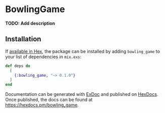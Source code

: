# BowlingGame

**TODO: Add description**

## Installation

If [available in Hex](https://hex.pm/docs/publish), the package can be installed
by adding `bowling_game` to your list of dependencies in `mix.exs`:

```elixir
def deps do
  [
    {:bowling_game, "~> 0.1.0"}
  ]
end
```

Documentation can be generated with [ExDoc](https://github.com/elixir-lang/ex_doc)
and published on [HexDocs](https://hexdocs.pm). Once published, the docs can
be found at <https://hexdocs.pm/bowling_game>.
